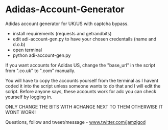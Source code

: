 # Adidas-Account-Generator
Adidas account generator for UK/US with captcha bypass. 

- install requirements (requests and getrandbits)
- edit adi-account-gen.py to have your chosen credentails (name and d.o.b) 
- open terminal 
- python adi-account-gen.py

If you want accounts for Adidas US, change the "base_url" in the script from ".co.uk" to ".com" manually.

You will have to copy the accounts yourself from the terminal as I havent coded it into the script unless someone wants to do that and I will edit the script. Before anyone says, these accounts work for adc you can check yourself by logging in.

ONLY CHANGE THE BITS WITH #CHANGE NEXT TO THEM OTHERWISE IT WONT WORK!

Questions, follow and tweet/message - www.twitter.com/jamzigod
